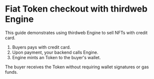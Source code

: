 # Fiat Token checkout with thirdweb Engine

This guide demonstrates using thirdweb Engine to sell NFTs with credit card.

1. Buyers pays with credit card.
1. Upon payment, your backend calls Engine.
1. Engine mints an Token to the buyer's wallet.

The buyer receives the Token without requiring wallet signatures or gas funds.




